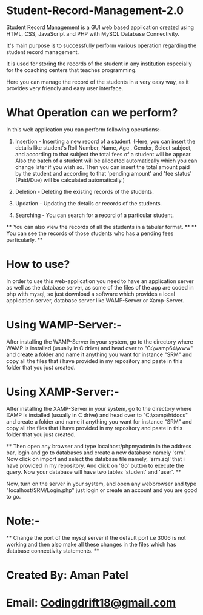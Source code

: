 # Student-Record-Management-2.0
Student Record Management is a GUI web based application created using HTML, CSS, JavaScript and PHP with MySQL Database Connectivity.

It's main purpose is to successfully perform various operation regarding the student record management.

It is used for storing the records of the student in any institution especially for the coaching centers that teaches programming.

Here you can manage the record of the students in a very easy way, as it provides very friendly and easy user interface.

# What Operation can we perform?

In this web application you can perform following operations:-

1. Insertion - Inserting a new record of a student.
                (Here, you can insert the details like student's Roll Number, Name, Age , Gender, Select subject, and according to that subject the total fees of a student will be appear. Also the batch of a student will be allocated automatically which you can change later if you wish so. Then you can insert the total amount paid by the student and according to that 'pending amount' and 'fee status' (Paid/Due) will be calculated automatically.)

2. Deletion  - Deleting the existing records of the students.
3. Updation  - Updating the details or records of the students.
4. Searching - You can search for a record of a particular student.

** You can also view the records of all the students in a tabular format. **
** You can see the records of those students who has a pending fees particularly. **

# How to use?

In order to use this web-application you need to have an application server as well as the database server, as some of the files of the app are coded in php with mysql,
so just download a software which provides a local application server, database server like WAMP-Server or Xamp-Server.

# Using WAMP-Server:-
After installing the WAMP-Server in your system, go to the directory where WAMP is installed (usually in C drive) and head over to "C:\wamp64\www\" and create a folder and name it anything you want for instance "SRM" and copy all the files that i have provided in my repository and paste in this folder that you just created.

# Using XAMP-Server:-
After installing the XAMP-Server in your system, go to the directory where XAMP is installed (usually in C drive) and head over to "C:\xamp\htdocs\" and create a folder and name it anything you want for instance "SRM" and copy all the files that i have provided in my repository and paste in this folder that you just created.


** Then open any browser and type localhost/phpmyadmin in the address bar, login and go to databases and create a new database namely 'srm'. Now click on import and select the database file namely, 'srm.sql' that i have provided in my repository. And click on 'Go' button to execute the query.
Now your database will have two tables 'student' and 'user'. **

Now, turn on the server in your system, and open any webbrowser and type "localhost/SRM/Login.php" just login or create an account and you are good to go.

# Note:-
** Change the port of the mysql server if the default port i.e 3006 is not working and then also make all these changes in the files which has database connectivity statements. **

# Created By: Aman Patel
# Email: Codingdrift18@gmail.com
